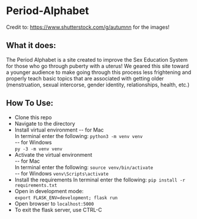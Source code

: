 # Period-Alphabet
Credit to: https://www.shutterstock.com/g/autumnn for the images!
## What it does:
The Period Alphabet is a site created to improve the Sex Education System for those who go through puberty with a uterus! We geared this site toward a younger audience to make going through this process less frightening and properly teach basic topics that are associated with getting older (menstruation, sexual intercorse, gender identity, relationships, health, etc.)
## How To Use:
- Clone this repo
- Navigate to the directory
- Install virtual environment
-- for Mac<br>
In terminal enter the following: `python3 -m venv venv`<br>
-- for Windows<br>
`py -3 -m venv venv`
- Activate the virtual environment<br>
-- for Mac<br>
In terminal enter the following: `source venv/bin/activate`<br>
-- for Windows
`venv\Scripts\activate`
- Install the requirements
In terminal enter the following: `pip install -r requirements.txt`
- Open in development mode:<br>
`export FLASK_ENV=development; flask run`
- Open browser to `localhost:5000`
- To exit the flask server, use CTRL-C